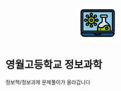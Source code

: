 <p align="center">
<img src="./science.png" width="20%" height="20%" alt="mainimg"></img>
</p>


영월고등학교  정보과학
===


정보책/정보과제 문제풀이가 올라갑니다




